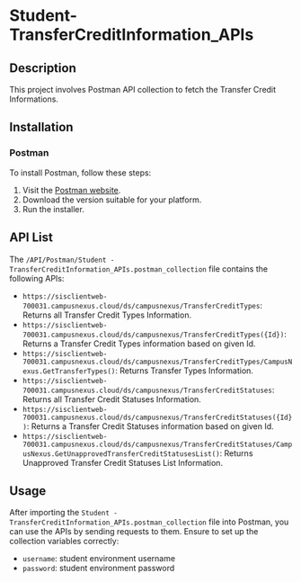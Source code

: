 # Student-TransferCreditInformation_APIs

## Description

This project involves Postman API collection to fetch the Transfer Credit Informations.

## Installation

### Postman

To install Postman, follow these steps:

1. Visit the [Postman website](https://www.postman.com/downloads/).
2. Download the version suitable for your platform.
3. Run the installer.

## API List

The `/API/Postman/Student - TransferCreditInformation_APIs.postman_collection` file contains the following APIs:

- `https://sisclientweb-700031.campusnexus.cloud/ds/campusnexus/TransferCreditTypes`: Returns all Transfer Credit Types Information.
- `https://sisclientweb-700031.campusnexus.cloud/ds/campusnexus/TransferCreditTypes({Id})`: Returns a Transfer Credit Types information based on given Id.
- `https://sisclientweb-700031.campusnexus.cloud/ds/campusnexus/TransferCreditTypes/CampusNexus.GetTransferTypes()`: Returns Transfer Types Information.
- `https://sisclientweb-700031.campusnexus.cloud/ds/campusnexus/TransferCreditStatuses`: Returns all Transfer Credit Statuses Information.
- `https://sisclientweb-700031.campusnexus.cloud/ds/campusnexus/TransferCreditStatuses({Id})`: Returns a Transfer Credit Statuses information based on given Id.
- `https://sisclientweb-700031.campusnexus.cloud/ds/campusnexus/TransferCreditStatuses/CampusNexus.GetUnapprovedTransferCreditStatusesList()`: Returns Unapproved Transfer Credit Statuses List Information.

## Usage

After importing the `Student - TransferCreditInformation_APIs.postman_collection` file into Postman, you can use the APIs by sending requests to them. Ensure to set up the collection variables correctly:

- `username`: student environment username
- `password`: student environment password
